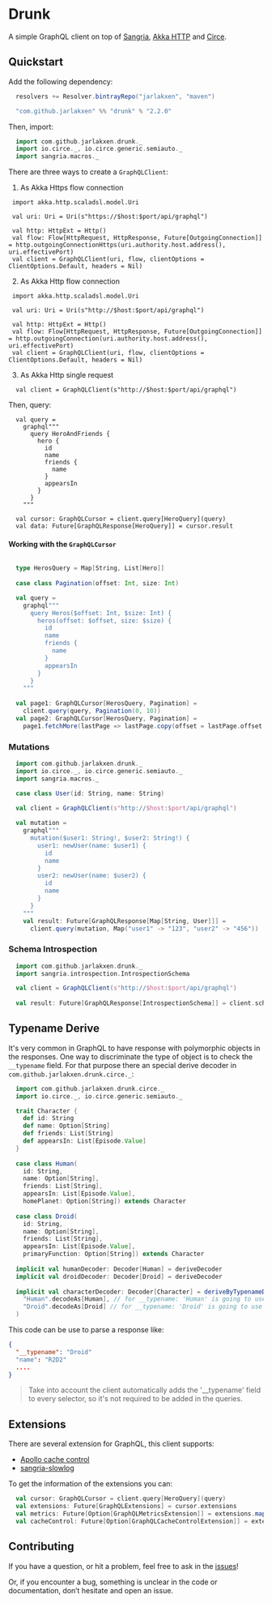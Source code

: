 # Drunk

A simple GraphQL client on top of [Sangria](http://sangria-graphql.org/), [Akka HTTP](https://doc.akka.io/docs/akka-http/current/) and [Circe](https://circe.github.io/circe/).


## Quickstart

Add the following dependency:

```scala
  resolvers += Resolver.bintrayRepo("jarlakxen", "maven")

  "com.github.jarlakxen" %% "drunk" % "2.2.0"
```

Then, import:


```scala
  import com.github.jarlakxen.drunk._
  import io.circe._, io.circe.generic.semiauto._
  import sangria.macros._
```

There are three ways to create a `GraphQLClient`:

1) As Akka Https flow connection

```
 import akka.http.scaladsl.model.Uri
 
 val uri: Uri = Uri(s"https://$host:$port/api/graphql")

 val http: HttpExt = Http()
 val flow: Flow[HttpRequest, HttpResponse, Future[OutgoingConnection]] = http.outgoingConnectionHttps(uri.authority.host.address(), uri.effectivePort)
 val client = GraphQLClient(uri, flow, clientOptions = ClientOptions.Default, headers = Nil)

```

2) As Akka Http flow connection

```
 import akka.http.scaladsl.model.Uri
 
 val uri: Uri = Uri(s"http://$host:$port/api/graphql")

 val http: HttpExt = Http()
 val flow: Flow[HttpRequest, HttpResponse, Future[OutgoingConnection]] = http.outgoingConnection(uri.authority.host.address(), uri.effectivePort)
 val client = GraphQLClient(uri, flow, clientOptions = ClientOptions.Default, headers = Nil)

```

3) As Akka Http single request

```  
  val client = GraphQLClient(s"http://$host:$port/api/graphql")
```

Then, query:

```
  val query =
    graphql"""
      query HeroAndFriends {
        hero {
          id
          name
          friends {
            name
          }
          appearsIn
        }
      }
    """
      
  val cursor: GraphQLCursor = client.query[HeroQuery](query)
  val data: Future[GraphQLResponse[HeroQuery]] = cursor.result
```

#### Working with the `GraphQLCursor`

```scala

  type HerosQuery = Map[String, List[Hero]]
  
  case class Pagination(offset: Int, size: Int)

  val query =
    graphql"""
      query Heros($offset: Int, $size: Int) {
        heros(offset: $offset, size: $size) {
          id
          name
          friends {
            name
          }
          appearsIn
        }
      }
    """
      
  val page1: GraphQLCursor[HerosQuery, Pagination] = 
    client.query(query, Pagination(0, 10))
  val page2: GraphQLCursor[HerosQuery, Pagination] = 
    page1.fetchMore(lastPage => lastPage.copy(offset = lastPage.offset + lastPage.size ) )
```

### Mutations

```scala
  import com.github.jarlakxen.drunk._
  import io.circe._, io.circe.generic.semiauto._
  import sangria.macros._

  case class User(id: String, name: String)
  
  val client = GraphQLClient(s"http://$host:$port/api/graphql")

  val mutation =
    graphql"""
      mutation($user1: String!, $user2: String!) {
        user1: newUser(name: $user1) {
          id
          name
        }
        user2: newUser(name: $user2) {
          id
          name
        }
      }
    """
    val result: Future[GraphQLResponse[Map[String, User]]] = 
      client.query(mutation, Map("user1" -> "123", "user2" -> "456"))
```

### Schema Introspection

```scala
  import com.github.jarlakxen.drunk._
  import sangria.introspection.IntrospectionSchema

  val client = GraphQLClient(s"http://$host:$port/api/graphql")
      
  val result: Future[GraphQLResponse[IntrospectionSchema]] = client.schema
```

## Typename Derive

It's very common in GraphQL to have response with polymorphic objects in the responses. One way to discriminate the type of object is to check the `__typename` field. For that purpose there an special derive decoder in `com.github.jarlakxen.drunk.circe._`:

```scala
  import com.github.jarlakxen.drunk.circe._
  import io.circe._, io.circe.generic.semiauto._

  trait Character {
    def id: String
    def name: Option[String]
    def friends: List[String]
    def appearsIn: List[Episode.Value]
  }
  
  case class Human(
    id: String,
    name: Option[String],
    friends: List[String],
    appearsIn: List[Episode.Value],
    homePlanet: Option[String]) extends Character
  
  case class Droid(
    id: String,
    name: Option[String],
    friends: List[String],
    appearsIn: List[Episode.Value],
    primaryFunction: Option[String]) extends Character
    
  implicit val humanDecoder: Decoder[Human] = deriveDecoder
  implicit val droidDecoder: Decoder[Droid] = deriveDecoder
  
  implicit val characterDecoder: Decoder[Character] = deriveByTypenameDecoder(
    "Human".decodeAs[Human], // for __typename: 'Human' is going to use humanDecoder
    "Droid".decodeAs[Droid] // for __typename: 'Droid' is going to use droidDecoder
  )
```

This code can be use to parse a response like:


```json
{
  "__typename": "Droid"
  "name": "R2D2"
  ....
}
```

> Take into account the client automatically adds the '__typename' field to every selector, so it's not required to be added in the queries.


## Extensions

There are several extension for GraphQL, this client supports:

* [Apollo cache control](https://github.com/apollographql/apollo-cache-control)
* [sangria-slowlog](http://sangria-graphql.org/learn/#profiling-graphql-query-execution)


To get the information of the extensions you can:

```scala     
  val cursor: GraphQLCursor = client.query[HeroQuery](query)
  val extensions: Future[GraphQLExtensions] = cursor.extensions
  val metrics: Future[Option[GraphQLMetricsExtension]] = extensions.map(_.metrics)
  val cacheControl: Future[Option[GraphQLCacheControlExtension]] = extensions.map(_.cacheControl)
```

## Contributing

If you have a question, or hit a problem, feel free to ask in the [issues](https://github.com/jarlakxen/drunk/issues)!

Or, if you encounter a bug, something is unclear in the code or documentation, don’t hesitate and open an issue.
